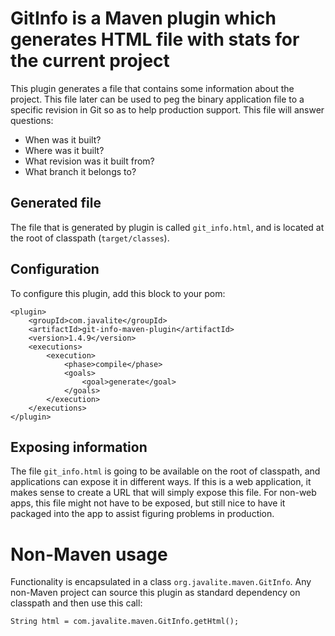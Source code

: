 # GitInfo is a Maven plugin which generates HTML file with stats for the current project

This plugin generates a file that contains some information about the project.
This file later can be used to peg the binary application file to a specific
revision in Git so as to help production support. This file will answer questions:

* When was it built?
* Where was it built?
* What revision was it built from?
* What branch it belongs to?

## Generated file

The file that is generated by plugin is called `git_info.html`, and is located at the root of classpath (`target/classes`).

## Configuration

To configure this plugin, add this block to your pom:


    <plugin>
        <groupId>com.javalite</groupId>
        <artifactId>git-info-maven-plugin</artifactId>
        <version>1.4.9</version>
        <executions>
            <execution>
                <phase>compile</phase>
                <goals>
                    <goal>generate</goal>
                </goals>
            </execution>
        </executions>
    </plugin>


## Exposing information


The file `git_info.html` is going to be available on the root of classpath, and applications can expose it in different ways.
If this is a web application, it makes sense to create a URL that will simply expose this file.
For non-web apps, this file might not have to be exposed, but still nice to have it packaged into the app
to assist figuring problems in production.

# Non-Maven usage

Functionality is encapsulated in a class `org.javalite.maven.GitInfo`. Any non-Maven project can source this plugin
as standard dependency on classpath and then use this call:

`
String html = com.javalite.maven.GitInfo.getHtml();
`
